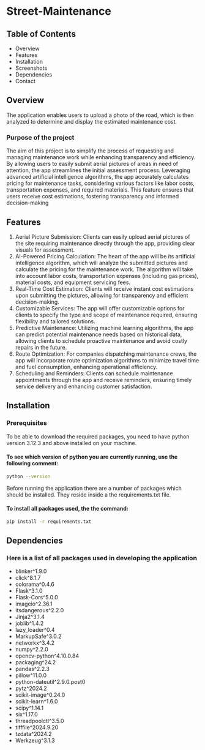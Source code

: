 # Street-Maintenance


## Table of Contents
- Overview 
- Features 
- Installation 
- Screenshots 
- Dependencies 
- Contact


## Overview
The application enables users to upload a photo of the road, which is then analyzed to determine and display the estimated maintenance cost.
### Purpose of the project
The aim of this project is to simplify the process of requesting and managing maintenance work while enhancing transparency and efficiency. By allowing users to easily submit aerial pictures of areas in need of attention, the app streamlines the initial assessment process. Leveraging advanced artificial intelligence algorithms, the app accurately calculates pricing for maintenance tasks, considering various factors like labor costs, transportation expenses, and required materials. This feature ensures that users receive cost estimations, fostering transparency and informed decision-making


## Features
1.	Aerial Picture Submission: Clients can easily upload aerial pictures of the site requiring maintenance directly through the app, providing clear visuals for assessment.
2.	AI-Powered Pricing Calculation: The heart of the app will be its artificial intelligence algorithm, which will analyze the submitted pictures and calculate the pricing for the maintenance work. The algorithm will take into account labor costs, transportation expenses (including gas prices), material costs, and equipment servicing fees.
3.	Real-Time Cost Estimation: Clients will receive instant cost estimations upon submitting the pictures, allowing for transparency and efficient decision-making.
4.	Customizable Services: The app will offer customizable options for clients to specify the type and scope of maintenance required, ensuring flexibility and tailored solutions.
5.	Predictive Maintenance: Utilizing machine learning algorithms, the app can predict potential maintenance needs based on historical data, allowing clients to schedule proactive maintenance and avoid costly repairs in the future.
6.	Route Optimization: For companies dispatching maintenance crews, the app will incorporate route optimization algorithms to minimize travel time and fuel consumption, enhancing operational efficiency.
7.	Scheduling and Reminders: Clients can schedule maintenance appointments through the app and receive reminders, ensuring timely service delivery and enhancing customer satisfaction.


## Installation 

### Prerequisites
To be able to download the required packages, you need to have python version 3.12.3 and above installed on your machine. 
#### To see which version of python you are currently running, use the following comment:
```bash
python --version
```

Before running the application there are a number of packages which should be installed. They reside inside a the requirements.txt file. 

#### To install all packages used, the the command:
```bash
pip install -r requirements.txt

```

## Dependencies 
### Here is a list of all packages used in developing the application
- blinker^1.9.0
- click^8.1.7
- colorama^0.4.6
- Flask^3.1.0
- Flask-Cors^5.0.0
- imageio^2.36.1
- itsdangerous^2.2.0
- Jinja2^3.1.4
- joblib^1.4.2
- lazy_loader^0.4
- MarkupSafe^3.0.2
- networkx^3.4.2
- numpy^2.2.0
- opencv-python^4.10.0.84
- packaging^24.2
- pandas^2.2.3
- pillow^11.0.0
- python-dateutil^2.9.0.post0
- pytz^2024.2
- scikit-image^0.24.0
- scikit-learn^1.6.0
- scipy^1.14.1
- six^1.17.0
- threadpoolctl^3.5.0
- tifffile^2024.9.20
- tzdata^2024.2
- Werkzeug^3.1.3
